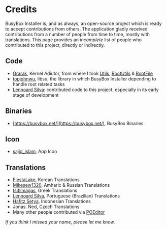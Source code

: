 # Credits
BusyBox Installer is, and as always, an open-source project which is ready to accept contributions from others. The application gladly received contributions from a number of people from time to time, mostly with translations. This page provides an <i>incomplete</i> list of people who contributed to this project, directly or indirectly.

## Code
* [Grarak](https://github.com/Grarak), Kernel Adiutor, from where I took [Utils](https://raw.githubusercontent.com/Grarak/KernelAdiutor/master/app/src/main/java/com/grarak/kerneladiutor/utils/Utils.java), [RootUtils](https://raw.githubusercontent.com/Grarak/KernelAdiutor/master/app/src/main/java/com/grarak/kerneladiutor/utils/root/RootUtils.java) & [RootFile](https://raw.githubusercontent.com/Grarak/KernelAdiutor/master/app/src/main/java/com/grarak/kerneladiutor/utils/root/RootFile.java)
* [topjohnwu](https://github.com/topjohnwu/), libsu, the library in which BusyBox Installer depending to handle root related tasks
* [Lennoard Silva](https://github.com/Lennoard): contributed code to this project, especially in its early stage of development

## Binaries
* [https://busybox.net/](https://busybox.net/), BusyBox Binaries

## Icon
* [sajid_islam](https://t.me/sajid_islam), App Icon

## Translations
* [FiestaLake](https://github.com/FiestaLake), Korean Translations
* [Mikesew1320](https://github.com/Mikesew1320), Amharic & Russian Translations
* [tsiflimagas](https://github.com/tsiflimagas), Greek Translations
* [Lennoard Silva](https://github.com/Lennoard), Portuguese (Brazilian) Translations
* [Hafitz Setya](https://github.com/breakdowns), Indonesian Translations
* Jonas. Ned, Czech Translations
* Many other people contributed via [POEditor](https://poeditor.com/join/project?hash=JsnaHsMpUk)

_If you think I missed your name, please let me know._